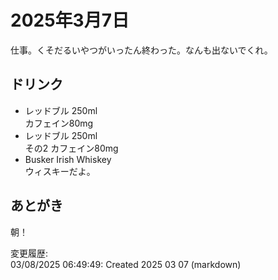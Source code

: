 # 2025年3月7日

仕事。くそだるいやつがいったん終わった。なんも出ないでくれ。

## ドリンク

- レッドブル 250ml  
カフェイン80mg
- レッドブル 250ml  
その2
カフェイン80mg
- Busker Irish Whiskey  
ウィスキーだよ。

## あとがき

朝！

変更履歴:  
03/08/2025 06:49:49: Created 2025 03 07 (markdown)  
